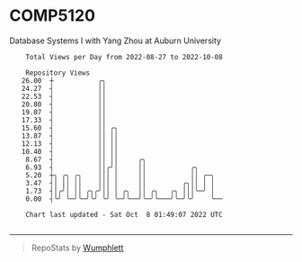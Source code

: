 # COMP5120
Database Systems I with Yang Zhou at Auburn University

```
    Total Views per Day from 2022-08-27 to 2022-10-08

    Repository Views
   26.00  ┼           ╭╮
   24.27  ┤           ││
   22.53  ┤           ││
   20.80  ┤           ││
   19.07  ┤           ││
   17.33  ┤           ││
   15.60  ┤           ││ ╭╮
   13.87  ┤           ││ ││
   12.13  ┤           ││ ││
   10.40  ┤           ││ ││
    8.67  ┤           ││ ││     ╭╮
    6.93  ┤           ││╭╯│     ││           ╭╮
    5.20  ┼╮ ╭╮ ╭╮    │││ │     ││           ││ ╭─╮
    3.47  ┤│ ││ ││    │││ │     ││         ╭╮││ │ │
    1.73  ┤│╭╯│ ││ ╭╮╭╯││ │ ╭╮  ││ ╭╮   ╭╮ │││╰─╯ │
    0.00  ┤╰╯ ╰─╯╰─╯╰╯ ╰╯ ╰─╯╰──╯╰─╯╰───╯╰─╯╰╯    ╰──

    Chart last updated - Sat Oct  8 01:49:07 2022 UTC
    
```

---

> RepoStats by [Wumphlett](https://github.com/Wumphlett)
